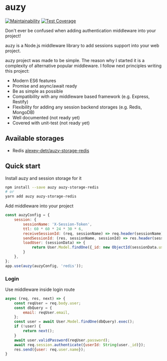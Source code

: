 # auzy

[![Maintainability](https://api.codeclimate.com/v1/badges/dc7769e214a244cb68aa/maintainability)](https://codeclimate.com/github/alexey-detr/auzy/maintainability) [![Test Coverage](https://api.codeclimate.com/v1/badges/dc7769e214a244cb68aa/test_coverage)](https://codeclimate.com/github/alexey-detr/auzy/test_coverage)

Don't ever be confused when adding authentication middleware into your project!

auzy is a Node.js middleware library to add sessions support into your web project.

auzy project was made to be simple. The reason why I started it is a complexity of alternative popular middleware. I follow next principles writing this project:

- Modern ES6 features
- Promise and async/await ready
- Be as simple as possible
- Compatibility with any middleware based framework (e.g. Express, Restify)
- Flexibility for adding any session backend storages (e.g. Redis, MongoDB)
- Well documented (not ready yet)
- Covered with unit-test (not ready yet)

## Available storages

- Redis [alexey-detr/auzy-storage-redis](https://github.com/alexey-detr/auzy-storage-redis)

## Quick start

Install auzy and session storage for it

```bash
npm install --save auzy auzy-storage-redis
# or
yarn add auzy auzy-storage-redis
```

Add middleware into your project

```js
const auzyConfig = {
    session: {
        sessionName: 'X-Session-Token',
        ttl: 60 * 60 * 24 * 30 * 6,
        receiveSessionId: (req, sessionName) => req.header(sessionName),
        sendSessionId: (res, sessionName, sessionId) => res.header(sessionName, sessionId),
        loadUser: (sessionData) => {
            return User.Model.findOne({_id: new ObjectId(sessionData.userId)}).exec();
        }
    },
};
app.use(auzy(auzyConfig, 'redis'));
```

### Login

Use middleware inside login route

```js
async (req, res, next) => {
    const reqUser = req.body.user;
    const dbQuery = {
        email: reqUser.email,
    };
    const user = await User.Model.findOne(dbQuery).exec();
    if (!user) {
        return next();
    }
    await user.validPassword(reqUser.password);
    await req.session.authenticate({userId: String(user._id)});
    res.send({user: req.user.name});
}
```
